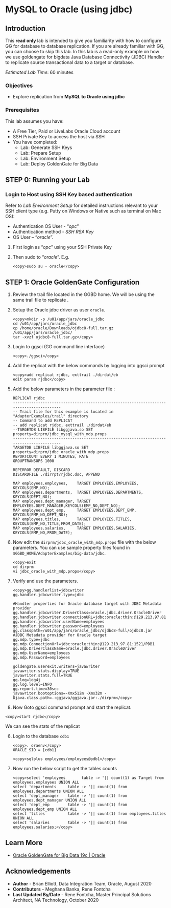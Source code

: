 # MySQL to Oracle (using jdbc)

## Introduction

This **read only** lab is intended to give you familiarity with how to configure GG for database to database replication. If you are already familiar with GG, you can choose to skip this lab.
In this lab is a read-only example on how we use goldengate for bigdata Java Database Connectivity (JDBC) Handler to replicate source transactional data to a target or database.

*Estimated Lab Time*:  60 minutes

### Objectives
- Explore replication from **MySQL to Oracle using jdbc**

### Prerequisites
This lab assumes you have:
- A Free Tier, Paid or LiveLabs Oracle Cloud account
- SSH Private Key to access the host via SSH
- You have completed:
    - Lab: Generate SSH Keys
    - Lab: Prepare Setup
    - Lab: Environment Setup
    - Lab: Deploy GoldenGate for Big Data

## **STEP 0:** Running your Lab
### Login to Host using SSH Key based authentication
Refer to *Lab Environment Setup* for detailed instructions relevant to your SSH client type (e.g. Putty on Windows or Native such as terminal on Mac OS):
  - Authentication OS User - “*opc*”
  - Authentication method - *SSH RSA Key*
  - OS User – “*oracle*”.

1. First login as “*opc*” using your SSH Private Key

2. Then sudo to “*oracle*”. E.g.

    ```
    <copy>sudo su - oracle</copy>
    ```
## **STEP 1**: Oracle GoldenGate Configuration

1. Review the trail file located in the GGBD home. We will be using the same trail file to replicate .

2. Setup the Oracle jdbc driver as user `oracle`.

    ```
    <copy>mkdir -p /u01/app/jars/oracle_jdbc
    cd /u01/app/jars/oracle_jdbc
    cp /home/oracle/Downloads/ojdbc8-full.tar.gz /u01/app/jars/oracle_jdbc/
    tar -xvzf ojdbc8-full.tar.gz</copy>
    ```

 2. Login to ggsci (GG command line interface)

    ```  
    <copy>./ggsci</copy>
    ```
3. Add the replicat with the below commands by logging into ggsci prompt

    ```
    <copy>add replicat rjdbc, exttrail ./dirdat/eb
    edit param rjdbc</copy>
    ```

4. Add the below parameters in the parameter file :

    ```
    REPLICAT rjdbc
    ----------------------------------------------------------------------------------------
    -- Trail file for this example is located in "AdapterExamples/trail" directory
    -- Command to add REPLICAT
    -- add replicat rjdbc, exttrail ./dirdat/eb
    --TARGETDB LIBFILE libggjava.so SET property=dirprm/jdbc_mysql_with_mdp.props
    ----------------------------------------------------------------------------------------
    TARGETDB LIBFILE libggjava.so SET property=dirprm/jdbc_oracle_with_mdp.props
    REPORTCOUNT EVERY 1 MINUTES, RATE
    GROUPTRANSOPS 1000

    REPERROR DEFAULT, DISCARD
    DISCARDFILE ./dirrpt/rjdbc.dsc, APPEND

    MAP employees.employees,    TARGET EMPLOYEES.EMPLOYEES,   KEYCOLS(EMP_NO);
    MAP employees.departments,  TARGET EMPLOYEES.DEPARTMENTS, KEYCOLS(DEPT_NO);
    MAP employees.dept_manager, TARGET EMPLOYEES.DEPT_MANAGER,KEYCOLS(EMP_NO,DEPT_NO);
    MAP employees.dept_emp,     TARGET EMPLOYEES.DEPT_EMP,    KEYCOLS(EMP_NO,DEPT_NO);
    MAP employees.titles,       TARGET EMPLOYEES.TITLES,      KEYCOLS(EMP_NO,TITLE,FROM_DATE);
    MAP employees.salaries,     TARGET EMPLOYEES.SALARIES,    KEYCOLS(EMP_NO,FROM_DATE);
    ```

5. Now edit the `dirprm/jdbc_oracle_with_mdp.props` file with the below parameters. You can use sample property files found in `$GGBD_HOME/AdapterExamples/big-data/jdbc`.

    ```
    <copy>exit
    cd dirprm
    vi jdbc_oracle_with_mdp.props</copy>
    ```

6. Verify and use the parameters.

    ```
    <copy>gg.handlerlist=jdbcwriter
    gg.handler.jdbcwriter.type=jdbc

    #Handler properties for Oracle database target with JDBC Metadata provider
    gg.handler.jdbcwriter.DriverClass=oracle.jdbc.driver.OracleDriver
    gg.handler.jdbcwriter.connectionURL=jdbc:oracle:thin:@129.213.97.81:1521/PDB1
    gg.handler.jdbcwriter.userName=employees
    gg.handler.jdbcwriter.password=employees
    gg.classpath=/u01/app/jars/oracle_jdbc/ojdbc8-full/ojdbc8.jar
    #JDBC Metadata provider for Oracle target
    gg.mdp.type=jdbc
    gg.mdp.ConnectionUrl=jdbc:oracle:thin:@129.213.97.81:1521/PDB1
    gg.mdp.DriverClassName=oracle.jdbc.driver.OracleDriver
    gg.mdp.UserName=employees
    gg.mdp.Password=employees

    goldengate.userexit.writers=javawriter
    javawriter.stats.display=TRUE
    javawriter.stats.full=TRUE
    gg.log=log4j
    gg.log.level=INFO
    gg.report.time=30sec
    javawriter.bootoptions=-Xmx512m -Xms32m -Djava.class.path=.:ggjava/ggjava.jar:./dirprm</copy>
    ```

5. Now Goto ggsci command prompt and start the replicat. 
```
<copy>start rjdbc</copy>
```
   We can see the stats of the replicat

6. Login to the database `cdb1`

    ```
    <copy>. oraenv</copy>
    ORACLE_SID = [cdb1] 
    ```
    ```
    <copy>sqlplus employees/employees@pdb1</copy>
    ```

7. Now run the below script to get the tables counts

    ```
    <copy>select 'employees       table -> '|| count(1) as Target from employees.employees UNION ALL
    select 'departments     table -> '|| count(1) from employees.departments UNION ALL
    select 'dept_manager    table -> '|| count(1) from employees.dept_manager UNION ALL
    select 'dept_emp        table -> '|| count(1) from employees.dept_emp UNION ALL
    select 'titles          table -> '|| count(1) from employees.titles UNION ALL
    select 'salaries        table -> '|| count(1) from employees.salaries;</copy>
    ```

## Learn More

* [Oracle GoldenGate for Big Data 19c | Oracle](https://www.oracle.com/middleware/data-integration/goldengate/big-data/)

## Acknowledgements
* **Author** - Brian Elliott, Data Integration Team, Oracle, August 2020
* **Contributors** - Meghana Banka, Rene Fontcha
* **Last Updated By/Date** - Rene Fontcha, Master Principal Solutions Architect, NA Technology, October 2020



